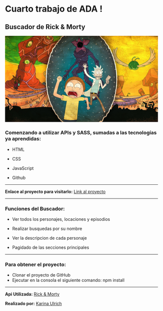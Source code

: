 # Cuarto trabajo de ADA !
## Buscador de Rick & Morty

![imagen Rick & Morty](pictures/fondo-rick-y-morty.jpg)

### Comenzando a utilizar APIs y SASS, sumadas a las tecnologías ya aprendidas:

- HTML

- CSS

- JavaScript

- Github

***

**Enlace al proyecto para visitarlo:** [Link al proyecto](https://kariulrich.github.io/Rick-and-Morty/)

***

### Funciones del Buscador:

- Ver todos los personajes, locaciones y episodios

- Realizar busquedas por su nombre

- Ver la descripcion de cada personaje

- Pagidado de las secciones principales

***

### Para obtener el proyecto:

- Clonar el proyecto de GitHub
- Ejecutar en la consola el siguiente comando: npm install

***

**Api Utilizada:** [Rick & Morty](https://rickandmortyapi.com/)


**Realizado por:** [Karina Ulrich](https://github.com/KariUlrich)
